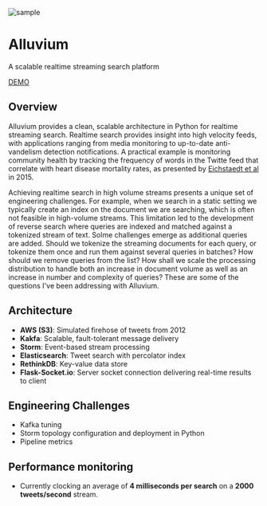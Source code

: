 ![sample](https://github.com/SioKCronin/alluvium/blob/master/media/sample_results.png)

# Alluvium
A scalable realtime streaming search platform

[DEMO](https://drive.google.com/file/d/12r1yYzYH6fVG5--n2Bxet_4_8Loi1dbs/view)

## Overview
Alluvium provides a clean, scalable architecture in Python for realtime streaming search. Realtime search provides insight
into high velocity feeds, with applications ranging from media monitoring to up-to-date anti-vandelism detection
notifications. A practical example is monitoring community health by tracking the frequency of words in the Twitte feed 
that correlate with heart disease mortality rates, as presented by [Eichstaedt et al](http://journals.sagepub.com/doi/abs/10.1177/0956797614557867) in 2015. 

Achieving realtime search in high volume streams presents a unique set of engineering challenges. 
For example, when we search in a static setting we typically create an index on the document we are searching, which is 
often not feasible in high-volume streams. This limitation led to the development of reverse search where queries are indexed 
and matched against a tokenized stream of text. Solme challenges emerge as additional queries are added. Should we tokenize
the streaming documents for each query, or tokenize them once and run them against several queries in batches? How should we 
remove queries from the list? How shall we scale the processing distribution to handle both an increase in document volume 
as well as an increase in number and complexity of queries? These are some of the questions I've been addressing with
Alluvium.

## Architecture
* **AWS (S3)**: Simulated firehose of tweets from 2012
* **Kakfa**: Scalable, fault-tolerant message delivery
* **Storm**: Event-based stream processing
* **Elasticsearch**: Tweet search with percolator index
* **RethinkDB**: Key-value data store
* **Flask-Socket.io**: Server socket connection delivering real-time results to client

## Engineering Challenges
* Kafka tuning
* Storm topology configuration and deployment in Python
* Pipeline metrics

## Performance monitoring
* Currently clocking an average of **4 milliseconds per search** on a **2000 tweets/second** stream.
